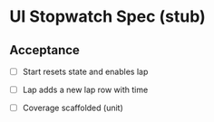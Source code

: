 # UI Stopwatch Spec (stub)

## Acceptance
- [ ] Start resets state and enables lap
- [ ] Lap adds a new lap row with time
- [ ] Coverage scaffolded (unit)

